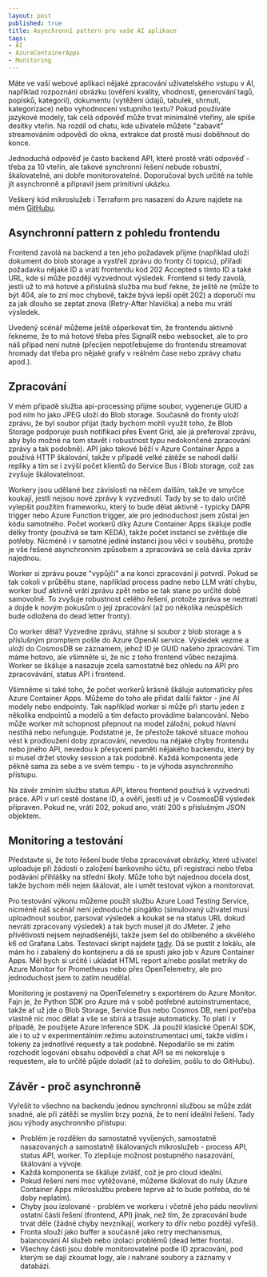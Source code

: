 ```yaml
---
layout: post
published: true
title: Asynchronní pattern pro vaše AI aplikace
tags:
- AI
- AzureContainerApps
- Monitoring
---
```

Máte ve vaší webové aplikaci nějaké zpracování uživatelského vstupu v AI, například rozpoznání obrázku (ověření kvality, vhodnosti, generování tagů, popisků, kategorií), dokumentu (vytěžení údajů, tabulek, shrnutí, kategorizace) nebo vyhodnocení vstupního textu? Pokud používáte jazykové modely, tak celá odpověď může trvat minimálně vteřiny, ale spíše desítky vteřin. Na rozdíl od chatu, kde uživatele můžete "zabavit" streamováním odpovědi do okna, extrakce dat prostě musí doběhnout do konce. 

Jednoduchá odpověď je často backend API, které prostě vrátí odpověď - třeba za 10 vteřin, ale takové synchronní řešení nebude robustní, škálovatelné, ani dobře monitorovatelné. Doporučoval bych určitě na tohle jít asynchronně a připravil jsem primitivní ukázku.

Veškerý kód mikroslužeb i Terraform pro nasazení do Azure najdete na mém [GitHubu](https://github.com/tkubica12/azure-workshops/tree/main/d-ai-async).

## Asynchronní pattern z pohledu frontendu
Frontend zavolá na backend a ten jeho požadavek přijme (například uloží dokument do blob storage a vystřelí zprávu do fronty či topicu), přiřadí požadavku nějaké ID a vrátí frontendu kód 202 Accepted s tímto ID a také URL, kde si může později vyzvednout výsledek. Frontend si tedy zavolá, jestli už to má hotové a příslušná služba mu buď řekne, že ještě ne (může to být 404, ale to zní moc chybově, takže bývá lepší opět 202) a doporučí mu za jak dlouho se zeptat znova (Retry-After hlavička) a nebo mu vrátí výsledek.

Uvedený scénář můžeme ještě ošperkovat tím, že frontendu aktivně řekneme, že to má hotové třeba přes SignalR nebo websocket, ale to pro náš případ není nutné (přecijen nepotřebujeme do frontendu streamovat hromady dat třeba pro nějaké grafy v reálném čase nebo zprávy chatu apod.).

## Zpracování
V mém případě služba api-processing přijme soubor, vygeneruje GUID a pod ním ho jako JPEG uloží do Blob storage. Současně do fronty uloží zprávu, že byl soubor přijat (tady bychom mohli využít toho, že Blob Storage podporuje push notifikaci přes Event Grid, ale já preferoval zprávu, aby bylo možné na tom stavět i robustnost typu nedokončené zpracování zprávy a tak podobně). API jako takové běží v Azure Container Apps a používá HTTP škálování, takže v případě velké zátěže se nahodí další repliky a tím se i zvýší počet klientů do Service Bus i Blob storage, což zas zvyšuje škálovatelnost. 

Workery jsou udělané bez závislosti na něčem dalším, takže ve smyčce koukají, jestli nejsou nové zprávy k vyzvednutí. Tady by se to dalo určitě vylepšit použítím frameworku, který to bude dělat aktivně - typicky DAPR trigger nebo Azure Function trigger, ale pro jednoduchost jsem zůstal jen kódu samotného. Počet workerů díky Azure Container Apps škáluje podle délky fronty (používá se tam KEDA), takže počet instancí se zvětšuje dle potřeby. Nicméně i v samotné jediné instanci jsou věci v souběhu, protože je vše řešené asynchronním způsobem a zpracovává se celá dávka zpráv najednou.

Worker si zprávu pouze "vypůjčí" a na konci zpracování ji potvrdí. Pokud se tak cokoli v průběhu stane, například process padne nebo LLM vrátí chybu, worker buď aktivně vrátí zprávu zpět nebo se tak stane po určité době samovolně. To zvyšuje robustnost celého řešení, protože zpráva se neztratí a dojde k novým pokusům o její zpracování (až po několika neúspěších bude odložena do dead letter fronty).

Co worker dělá? Vyzvedne zprávu, stáhne si soubor z blob storage a s příslušným promptem pošle do Azure OpenAI service. Výsledek vezme a uloží do CosmosDB se záznamem, jehož ID je GUID našeho zpracování. Tím máme hotovo, ale všimněte si, že nic z toho frontend vůbec nezajímá. Worker se škáluje a nasazuje zcela samostatně bez ohledu na API pro zpracovávání, status API i frontend.

Všimněme si také toho, že počet workerů krásně škáluje automaticky přes Azure Container Apps. Můžeme do toho ale přidat další faktor - jiné AI modely nebo endpointy. Tak například worker si může při startu jeden z několika endpointů a modelů a tím defacto provádíme balancování. Nebo může worker mít schopnost přepnout na model záložní, pokud hlavní nestíhá nebo nefunguje. Podstatné je, že přestože takové situace mohou vést k prodloužení doby zpracování, nevedou na nějaké chyby frontendu nebo jiného API, nevedou k přesycení paměti nějakého backendu, který by si musel držet stovky session a tak podobně. Každá komponenta jede pěkně sama za sebe a ve svém tempu - to je výhoda asynchronního přístupu.

Na závěr zmíním službu status API, kterou frontend používá k vyzvednutí práce. API v url cestě dostane ID, a ověří, jestli už je v CosmosDB výsledek připraven. Pokud ne, vrátí 202, pokud ano, vrátí 200 s příslušným JSON objektem.

## Monitoring a testování
Představte si, že toto řešení bude třeba zpracovávat obrázky, které uživatel uploaduje při žádosti o založení bankovního účtu, při registraci nebo třeba podávání přihlášky na střední školy. Může toho být najednou docela dost, takže bychom měli nejen škálovat, ale i umět testovat výkon a monitorovat.

Pro testování výkonu můžeme použít službu Azure Load Testing Service, nicméně náš scénář není jednoduché pingátko (simulovaný uživatel musí uploadnout soubor, parsovat výsledek a koukat se na status URL dokud nevrátí zpracovaný výsledek) a tak bych musel jít do JMeter. Z jeho přívětivosti nejsem nejnadšenější, takže jsem šel do oblíbeného a skvělého k6 od Grafana Labs. Testovací skript najdete [tady](https://github.com/tkubica12/azure-workshops/blob/main/d-ai-async/perftest/script.js). Dá se pustit z lokálu, ale mám ho i zabalený do kontejneru a dá se spusti jako job v Azure Container Apps. Měl bych si určitě i ukládat HTML report a/nebo posílat metriky do Azure Monitor for Prometheus nebo přes OpenTelemetry, ale pro jednoduchost jsem to zatím neudělal.

Monitoring je postavený na OpenTelemetry s exportérem do Azure Monitor. Fajn je, že Python SDK pro Azure má v sobě potřebné autoinstrumentace, takže ať už jde o Blob Storage, Service Bus nebo Cosmos DB, není potřeba vlastně nic moc dělat a vše se sbírá a trasuje automaticky. To platí i v případě, že použijete Azure Inference SDK. Já použil klasické OpenAI SDK, ale i to už v experimentálním režimu autoinstrumentaci umí, takže vidím i tokeny za jednotlivé requesty a tak podobně. Nepodařilo se mi zatím rozchodit logování obsahu odpovědí a chat API se mi nekoreluje s requestem, ale to určitě půjde doladit (až to dořeším, pošlu to do GitHubu).

## Závěr - proč asynchronně
Vyřešit to všechno na backendu jednou synchronní službou se může zdát snadné, ale při zátěži se myslím brzy pozná, že to není ideální řešení. Tady jsou výhody asychronního přístupu:
- Problém je rozdělen do samostatně vyvíjených, samostatně nasazovaných a samostatně škálovaných mikroslužeb - process API, status API, worker. To zlepšuje možnost postupného nasazování, škálování a vývoje.
- Každá komponenta se škáluje zvlášť, což je pro cloud ideální.
- Pokud řešení není moc vytěžované, můžeme škálovat do nuly (Azure Container Apps mikroslužbu probere teprve až to bude potřeba, do té doby neplatím).
- Chyby jsou izolované - problém ve workeru i včetně jeho pádu neovlivní ostatní části řešení (frontend, API) jinak, než tím, že zpracování bude trvat déle (žádné chyby nevznikají, workery to dřív nebo později vyřeší).
- Fronta slouží jako buffer a současně jako retry mechanismus, balancování AI služeb nebo izolaci problémů (dead letter fronta).
- Všechny části jsou dobře monitorovatelné podle ID zpracování, pod kterým se dají zkoumat logy, ale i nahrané soubory a záznamy v databázi.